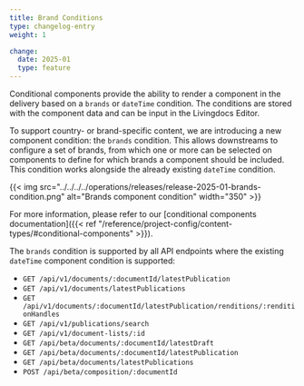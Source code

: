 ```yaml
---
title: Brand Conditions
type: changelog-entry
weight: 1

change:
  date: 2025-01
  type: feature
---
```


Conditional components provide the ability to render a component in the delivery based on a `brands` or `dateTime` condition. The conditions are stored with the component data and can be input in the Livingdocs Editor.

To support country- or brand-specific content, we are introducing a new component condition: the `brands` condition. This allows downstreams to configure a set of brands, from which one or more can be selected on components to define for which brands a component should be included. This condition works alongside the already existing `dateTime` condition.

{{< img src="../../../../operations/releases/release-2025-01-brands-condition.png" alt="Brands component condition" width="350" >}}

For more information, please refer to our [conditional components documentation]({{< ref "/reference/project-config/content-types/#conditional-components" >}}).

The `brands` condition is supported by all API endpoints where the existing `dateTime` component condition is supported:

- `GET /api/v1/documents/:documentId/latestPublication`
- `GET /api/v1/documents/latestPublications`
- `GET /api/v1/documents/:documentId/latestPublication/renditions/:renditionHandles`
- `GET /api/v1/publications/search`
- `GET /api/v1/document-lists/:id`
- `GET /api/beta/documents/:documentId/latestDraft`
- `GET /api/beta/documents/:documentId/latestPublication`
- `GET /api/beta/documents/latestPublications`
- `POST /api/beta/composition/:documentId`
